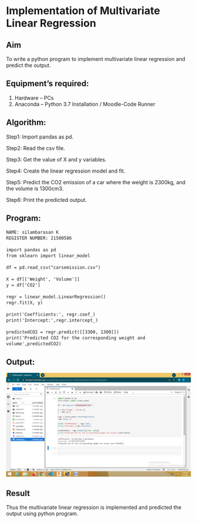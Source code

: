 # Implementation of Multivariate Linear Regression
## Aim
To write a python program to implement multivariate linear regression and predict the output.
## Equipment’s required:
1.	Hardware – PCs
2.	Anaconda – Python 3.7 Installation / Moodle-Code Runner
## Algorithm:
Step1: Import pandas as pd.

Step2: Read the csv file.

Step3: Get the value of X and y variables.

Step4: Create the linear regression model and fit.

Step5: Predict the CO2 emission of a car where the weight is 2300kg, and the volume is 1300cm3.

Step6: Print the predicted output.

## Program:
```
NAME: silambarasan K
REGISTER NUMBER: 21500586

import pandas as pd
from sklearn import linear_model

df = pd.read_csv("carsemission.csv")

X = df[['Weight', 'Volume']]
y = df['CO2']

regr = linear_model.LinearRegression()
regr.fit(X, y)

print('Coefficients:', regr.coef_)
print('Intercept:',regr.intercept_)

predictedCO2 = regr.predict([[3300, 1300]])
print('Predicted CO2 for the corresponding weight and volume',predictedCO2)

```
## Output:
![git log](r2.png)



## Result
Thus the multivariate linear regression is implemented and predicted the output using python program.